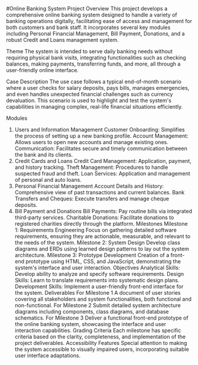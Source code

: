 #Online Banking System
Project Overview
This project develops a comprehensive online banking system designed to handle a variety of banking operations digitally, facilitating ease of access and management for both customers and bank staff. It incorporates several key modules including Personal Financial Management, Bill Payment, Donations, and a robust Credit and Loans management system.

Theme
The system is intended to serve daily banking needs without requiring physical bank visits, integrating functionalities such as checking balances, making payments, transferring funds, and more, all through a user-friendly online interface.

Case Description
The use case follows a typical end-of-month scenario where a user checks for salary deposits, pays bills, manages emergencies, and even handles unexpected financial challenges such as currency devaluation. This scenario is used to highlight and test the system's capabilities in managing complex, real-life financial situations efficiently.

Modules
1. Users and Information Management
Customer Onboarding: Simplifies the process of setting up a new banking profile.
Account Management: Allows users to open new accounts and manage existing ones.
Communication: Facilitates secure and timely communication between the bank and its clients.
2. Credit Cards and Loans
Credit Card Management: Application, payment, and history tracking.
Theft Management: Procedures to handle suspected fraud and theft.
Loan Services: Application and management of personal and auto loans.
3. Personal Financial Management
Account Details and History: Comprehensive view of past transactions and current balances.
Bank Transfers and Cheques: Execute transfers and manage cheque deposits.
4. Bill Payment and Donations
Bill Payments: Pay routine bills via integrated third-party services.
Charitable Donations: Facilitate donations to registered charities directly through the platform.
Milestones
Milestone 1: Requirements Engineering
Focus on gathering detailed software requirements, ensuring they are actionable, measurable, and relevant to the needs of the system.
Milestone 2: System Design
Develop class diagrams and ERDs using learned design patterns to lay out the system architecture.
Milestone 3: Prototype Development
Creation of a front-end prototype using HTML, CSS, and JavaScript, demonstrating the system's interface and user interaction.
Objectives
Analytical Skills: Develop ability to analyze and specify software requirements.
Design Skills: Learn to translate requirements into systematic design plans.
Development Skills: Implement a user-friendly front-end interface for the system.
Deliverables
For Milestone 1
A document of user stories covering all stakeholders and system functionalities, both functional and non-functional.
For Milestone 2
Submit detailed system architecture diagrams including components, class diagrams, and database schematics.
For Milestone 3
Deliver a functional front-end prototype of the online banking system, showcasing the interface and user interaction capabilities.
Grading Criteria
Each milestone has specific criteria based on the clarity, completeness, and implementation of the project deliverables.
Accessibility Features
Special attention to making the system accessible to visually impaired users, incorporating suitable user interface adaptations.
